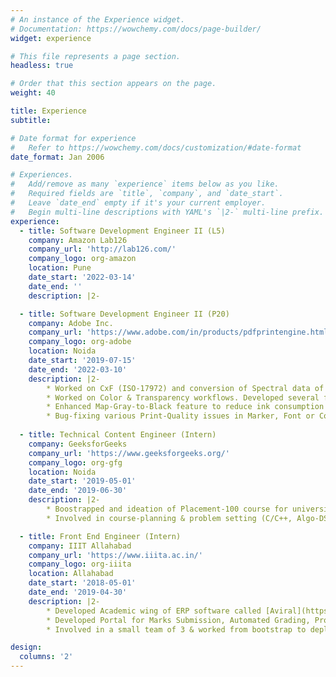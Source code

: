 ```yaml
---
# An instance of the Experience widget.
# Documentation: https://wowchemy.com/docs/page-builder/
widget: experience

# This file represents a page section.
headless: true

# Order that this section appears on the page.
weight: 40

title: Experience
subtitle:

# Date format for experience
#   Refer to https://wowchemy.com/docs/customization/#date-format
date_format: Jan 2006

# Experiences.
#   Add/remove as many `experience` items below as you like.
#   Required fields are `title`, `company`, and `date_start`.
#   Leave `date_end` empty if it's your current employer.
#   Begin multi-line descriptions with YAML's `|2-` multi-line prefix.
experience:
  - title: Software Development Engineer II (L5)
    company: Amazon Lab126
    company_url: 'http://lab126.com/'
    company_logo: org-amazon
    location: Pune
    date_start: '2022-03-14'
    date_end: ''
    description: |2-

  - title: Software Development Engineer II (P20)
    company: Adobe Inc.
    company_url: 'https://www.adobe.com/in/products/pdfprintengine.html/'
    company_logo: org-adobe
    location: Noida
    date_start: '2019-07-15'
    date_end: '2022-03-10'
    description: |2-   
        * Worked on CxF (ISO-17972) and conversion of Spectral data of inks to Colorimetric (CIE-LAB) values.
        * Worked on Color & Transparency workflows. Developed several features enhancing color accuracy. Engaged in Xchange case investigation for multiple OEM partners ~ **HP, FujiXerox, Scitex, Screen**.
        * Enhanced Map-Gray-to-Black feature to reduce ink consumption by **66%** for Spot-black workflows.
        * Bug-fixing various Print-Quality issues in Marker, Font or Color-modules of the product.
        
  - title: Technical Content Engineer (Intern)
    company: GeeksforGeeks
    company_url: 'https://www.geeksforgeeks.org/'
    company_logo: org-gfg
    location: Noida
    date_start: '2019-05-01'
    date_end: '2019-06-30'
    description: |2-   
        * Boostrapped and ideation of Placement-100 course for university graduates and professionals aiming for tech-jobs. [Course Link](https://practice.geeksforgeeks.org/courses/placement-100-2019?vb=183)
        * Involved in course-planning & problem setting (C/C++, Algo-DS, OS, Networking, DBMS etc.). Prepared tests, quizzes for evaluation

  - title: Front End Engineer (Intern)
    company: IIIT Allahabad
    company_url: 'https://www.iiita.ac.in/'
    company_logo: org-iiita
    location: Allahabad
    date_start: '2018-05-01'
    date_end: '2019-04-30'
    description: |2-   
        * Developed Academic wing of ERP software called [Aviral](https://aviral.iiita.ac.in/) for the Institution under **Admission, Awards & Assessment section**'s ordinance ~ CCLCAA.
        * Developed Portal for Marks Submission, Automated Grading, Profile for faculties & students, Automated Report Generation, Course Pages, Quiz & Assignment Portal.
        * Involved in a small team of 3 & worked from bootstrap to deployment of the software. Currently working as a consultant for future feature development and maintainence of Aviral.

design:
  columns: '2'
---
```

